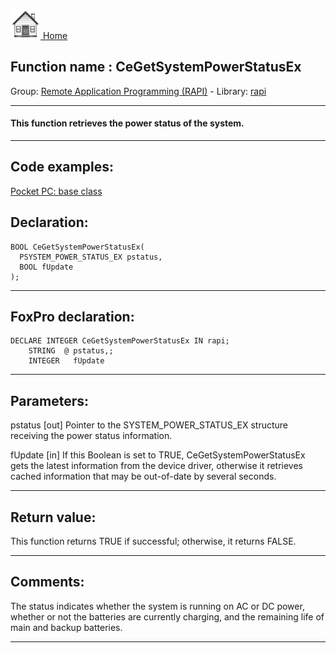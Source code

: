 [<img src="../../images/home.png"> Home ](https://github.com/VFPX/Win32API)  

## Function name : CeGetSystemPowerStatusEx
Group: [Remote Application Programming (RAPI)](../../functions_group.md#Remote_Application_Programming_(RAPI))  -  Library: [rapi](../../../libraries.md#rapi)  
***  


#### This function retrieves the power status of the system.
***  


## Code examples:
[Pocket PC: base class](../../samples/sample_440.md)  

## Declaration:
```foxpro  
BOOL CeGetSystemPowerStatusEx(
  PSYSTEM_POWER_STATUS_EX pstatus,
  BOOL fUpdate
);  
```  
***  


## FoxPro declaration:
```foxpro  
DECLARE INTEGER CeGetSystemPowerStatusEx IN rapi;
	STRING  @ pstatus,;
	INTEGER   fUpdate  
```  
***  


## Parameters:
pstatus 
[out] Pointer to the SYSTEM_POWER_STATUS_EX structure receiving the power status information. 

fUpdate 
[in] If this Boolean is set to TRUE, CeGetSystemPowerStatusEx gets the latest information from the device driver, otherwise it retrieves cached information that may be out-of-date by several seconds.   
***  


## Return value:
This function returns TRUE if successful; otherwise, it returns FALSE.  
***  


## Comments:
The status indicates whether the system is running on AC or DC power, whether or not the batteries are currently charging, and the remaining life of main and backup batteries.  
  
***  

